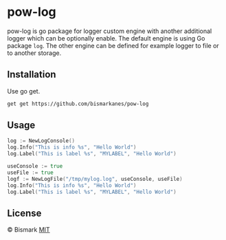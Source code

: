 # pow-log

pow-log is go package for logger custom engine with another additional logger which can be optionally enable. The default engine is using Go package ```log```. The other engine can be defined for example logger to file or to another storage.

## Installation

Use go get.

```bash
get get https://github.com/bismarkanes/pow-log
```

## Usage

```go
log := NewLogConsole()
log.Info("This is info %s", "Hello World")
log.Label("This is label %s", "MYLABEL", "Hello World")

useConsole := true
useFile := true
logf := NewLogFile("/tmp/mylog.log", useConsole, useFile)
log.Info("This is info %s", "Hello World")
log.Label("This is label %s", "MYLABEL", "Hello World")
```

## License

© Bismark
[MIT](https://choosealicense.com/licenses/mit/)
